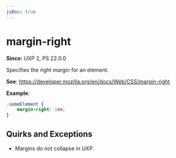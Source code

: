 ```yaml
---
jsDoc: true
---
```

# margin-right

**Since:**  UXP 2, PS 22.0.0

Specifies the right margin for an element.

**See**: https://developer.mozilla.org/en/docs/Web/CSS/margin-right

**Example**:

```css
.someElement {
    margin-right: 1em;
}
```

## Quirks and Exceptions

* Margins do not collapse in UXP.